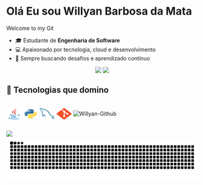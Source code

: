 # Olá Eu sou Willyan Barbosa da Mata

Welcome to my Git

* 🎓 Estudante de **Engenharia de Software**
* 💻 Apaixonado por tecnologia, cloud e desenvolvimento
* 🚀 Sempre buscando desafios e aprendizado contínuo

<div align="center">
  
  <img height="180em" src="https://github-readme-stats.vercel.app/api?username=WillyanMata&show_icons=true&theme=merko&include_all_commits=true&count_private=true"/>
  <img height="180em" src="https://github-readme-stats.vercel.app/api/top-langs/?username=WillyanMata&layout=compact&langs_count=7&theme=merko"/>
  
</div>

## 🚀 Tecnologias que domino

<div style="display: inline_block"><br>
  <img align="center" alt="Willyan-Java" height="30" width="40" src="https://raw.githubusercontent.com/devicons/devicon/master/icons/java/java-original.svg">
  <img align="center" alt="Willyan-Python" height="30" width="40" src="https://raw.githubusercontent.com/devicons/devicon/master/icons/python/python-original.svg">
  <img align="center" alt="Willyan-SQL" height="30" width="40" src="https://raw.githubusercontent.com/devicons/devicon/master/icons/mysql/mysql-original.svg">
  <img align="center" alt="Willyan-Git" height="30" width="40" src="https://raw.githubusercontent.com/devicons/devicon/master/icons/git/git-original.svg">
  <img align="center" alt="Willyan-Github" height="30" width="40" src="https://cdn.jsdelivr.net/gh/devicons/devicon/icons/github/github-original.svg">
</div>

##

<div> 
  <a href="https://www.linkedin.com/in/willyandamata" target="_blank">
    <img src="https://img.shields.io/badge/-LinkedIn-%230077B5?style=for-the-badge&logo=linkedin&logoColor=white" target="_blank">
  </a> 
</div>

<img src="https://raw.githubusercontent.com/WillyanMata/WillyanMata/output/snake.svg" alt="Snake animation" />
